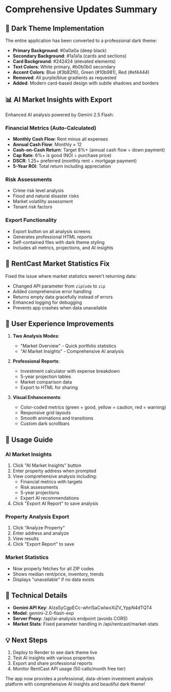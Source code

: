 # Comprehensive Updates Summary

## 🌙 Dark Theme Implementation
The entire application has been converted to a professional dark theme:
- **Primary Background**: #0a0a0a (deep black)
- **Secondary Background**: #1a1a1a (cards and sections)
- **Card Background**: #242424 (elevated elements)
- **Text Colors**: White primary, #b0b0b0 secondary
- **Accent Colors**: Blue (#3b82f6), Green (#10b981), Red (#ef4444)
- **Removed**: All purple/blue gradients as requested
- **Added**: Modern card-based design with subtle shadows and borders

## 📊 AI Market Insights with Export
Enhanced AI analysis powered by Gemini 2.5 Flash:

### Financial Metrics (Auto-Calculated)
- **Monthly Cash Flow**: Rent minus all expenses
- **Annual Cash Flow**: Monthly × 12
- **Cash-on-Cash Return**: Target 8%+ (annual cash flow ÷ down payment)
- **Cap Rate**: 6%+ is good (NOI ÷ purchase price)  
- **DSCR**: 1.25+ preferred (monthly rent ÷ mortgage payment)
- **5-Year ROI**: Total return including appreciation

### Risk Assessments
- Crime risk level analysis
- Flood and natural disaster risks
- Market volatility assessment
- Tenant risk factors

### Export Functionality
- Export button on all analysis screens
- Generates professional HTML reports
- Self-contained files with dark theme styling
- Includes all metrics, projections, and AI insights

## 🔧 RentCast Market Statistics Fix
Fixed the issue where market statistics weren't returning data:
- Changed API parameter from `zipCode` to `zip`
- Added comprehensive error handling
- Returns empty data gracefully instead of errors
- Enhanced logging for debugging
- Prevents app crashes when data unavailable

## 🎨 User Experience Improvements
1. **Two Analysis Modes**:
   - "Market Overview" - Quick portfolio statistics
   - "AI Market Insights" - Comprehensive AI analysis

2. **Professional Reports**:
   - Investment calculator with expense breakdown
   - 5-year projection tables
   - Market comparison data
   - Export to HTML for sharing

3. **Visual Enhancements**:
   - Color-coded metrics (green = good, yellow = caution, red = warning)
   - Responsive grid layouts
   - Smooth animations and transitions
   - Custom dark scrollbars

## 📝 Usage Guide

### AI Market Insights
1. Click "AI Market Insights" button
2. Enter property address when prompted
3. View comprehensive analysis including:
   - Financial metrics with targets
   - Risk assessments
   - 5-year projections
   - Expert AI recommendations
4. Click "Export AI Report" to save analysis

### Property Analysis Export
1. Click "Analyze Property"
2. Enter address and analyze
3. View results
4. Click "Export Report" to save

### Market Statistics
- Now properly fetches for all ZIP codes
- Shows median rent/price, inventory, trends
- Displays "unavailable" if no data exists

## 🚀 Technical Details
- **Gemini API Key**: AIzaSyCgpECc-whrISaCwlwxXiZV_YppN4dTQT4
- **Model**: gemini-2.0-flash-exp
- **Server Proxy**: /api/ai-analysis endpoint (avoids CORS)
- **Market Stats**: Fixed parameter handling in /api/rentcast/market-stats

## 💡 Next Steps
1. Deploy to Render to see dark theme live
2. Test AI insights with various properties
3. Export and share professional reports
4. Monitor RentCast API usage (50 calls/month free tier)

The app now provides a professional, data-driven investment analysis platform with comprehensive AI insights and beautiful dark theme!